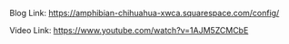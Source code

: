 Blog Link:
https://amphibian-chihuahua-xwca.squarespace.com/config/

Video Link:
https://www.youtube.com/watch?v=1AJM5ZCMCbE
